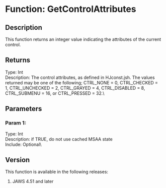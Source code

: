 # Function: GetControlAttributes

## Description

This function returns an integer value indicating the attributes of the
current control.

## Returns

Type: Int\
Description: The control attributes, as defined in HJconst.jsh. The
values returned may be one of the following; CTRL_NONE = 0, CTRL_CHECKED
= 1, CTRL_UNCHECKED = 2, CTRL_GRAYED = 4, CTRL_DISABLED = 8,
CTRL_SUBMENU = 16, or CTRL_PRESSED = 32.\

## Parameters

### Param 1:

Type: Int\
Description: if TRUE, do not use cached MSAA state\
Include: Optional\

## Version

This function is available in the following releases:

1.  JAWS 4.51 and later
